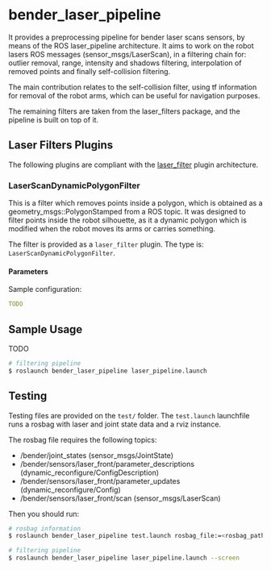 
# bender_laser_pipeline

It provides a preprocessing pipeline for bender laser scans sensors, by means of the ROS laser_pipeline architecture. It aims to work on the robot lasers ROS messages (sensor_msgs/LaserScan), in a filtering chain for: outlier removal, range, intensity and shadows filtering, interpolation of removed points and finally self-collision filtering.

The main contribution relates to the self-collision filter, using tf information for removal of the robot arms, which can be useful for navigation purposes.

The remaining filters are taken from the laser_filters package, and the pipeline is built on top of it.


## Laser Filters Plugins

The following plugins are compliant with the [laser_filter](http://wiki.ros.org/laser_filters) plugin architecture.

### LaserScanDynamicPolygonFilter

This is a filter which removes points inside a polygon, which is obtained as a geometry_msgs::PolygonStamped from a ROS topic. It was designed to filter points inside the robot silhouette, as it a dynamic polygon which is modified when the robot moves its arms or carries something.

The filter is provided as a `laser_filter` plugin. The type is: `LaserScanDynamicPolygonFilter`.

#### Parameters

Sample configuration:

```yaml
TODO
```


## Sample Usage

TODO

```bash
# filtering pipeline
$ roslaunch bender_laser_pipeline laser_pipeline.launch
```


## Testing

Testing files are provided on the `test/` folder. The `test.launch` launchfile runs a rosbag with laser and joint state data and a rviz instance.

The rosbag file requires the following topics:

- /bender/joint_states (sensor_msgs/JointState)
- /bender/sensors/laser_front/parameter_descriptions (dynamic_reconfigure/ConfigDescription)
- /bender/sensors/laser_front/parameter_updates (dynamic_reconfigure/Config)
- /bender/sensors/laser_front/scan (sensor_msgs/LaserScan)

Then you should run:


```bash
# rosbag information
$ roslaunch bender_laser_pipeline test.launch rosbag_file:=<rosbag_path>

# filtering pipeline
$ roslaunch bender_laser_pipeline laser_pipeline.launch --screen
```